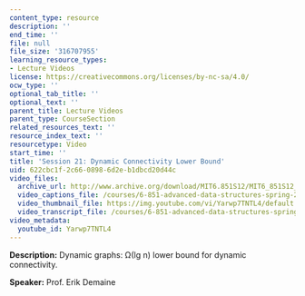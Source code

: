 ```yaml
---
content_type: resource
description: ''
end_time: ''
file: null
file_size: '316707955'
learning_resource_types:
- Lecture Videos
license: https://creativecommons.org/licenses/by-nc-sa/4.0/
ocw_type: ''
optional_tab_title: ''
optional_text: ''
parent_title: Lecture Videos
parent_type: CourseSection
related_resources_text: ''
resource_index_text: ''
resourcetype: Video
start_time: ''
title: 'Session 21: Dynamic Connectivity Lower Bound'
uid: 622cbc1f-2c66-0898-6d2e-b1dbcd20d44c
video_files:
  archive_url: http://www.archive.org/download/MIT6.851S12/MIT6_851S12_lec21_300k.mp4
  video_captions_file: /courses/6-851-advanced-data-structures-spring-2012/29583792e3d456a38cbc298452ad85b6_Yarwp7TNTL4.vtt
  video_thumbnail_file: https://img.youtube.com/vi/Yarwp7TNTL4/default.jpg
  video_transcript_file: /courses/6-851-advanced-data-structures-spring-2012/5611adfe6f968cddf9a40335be70efd1_Yarwp7TNTL4.pdf
video_metadata:
  youtube_id: Yarwp7TNTL4
---
```


**Description:** Dynamic graphs: Ω(lg n) lower bound for dynamic connectivity.

**Speaker:** Prof. Erik Demaine

